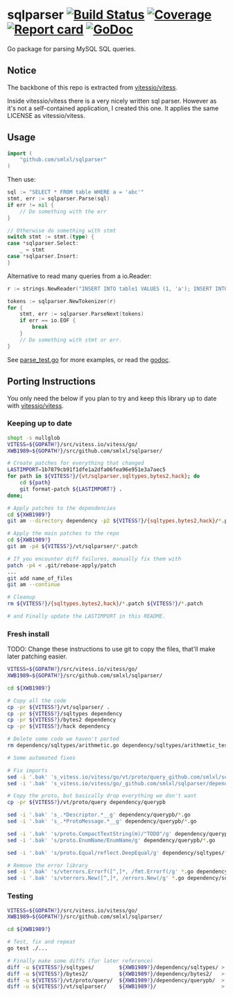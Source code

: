 # sqlparser [![Build Status](https://img.shields.io/travis/smlxl/sqlparser.svg)](https://travis-ci.org/smlxl/sqlparser) [![Coverage](https://img.shields.io/coveralls/smlxl/sqlparser.svg)](https://coveralls.io/github/smlxl/sqlparser) [![Report card](https://goreportcard.com/badge/github.com/smlxl/sqlparser)](https://goreportcard.com/report/github.com/smlxl/sqlparser) [![GoDoc](https://godoc.org/github.com/smlxl/sqlparser?status.svg)](https://godoc.org/github.com/smlxl/sqlparser)

Go package for parsing MySQL SQL queries.

## Notice

The backbone of this repo is extracted from [vitessio/vitess](https://github.com/vitessio/vitess).

Inside vitessio/vitess there is a very nicely written sql parser. However as it's not a self-contained application, I created this one.
It applies the same LICENSE as vitessio/vitess.

## Usage

```go
import (
    "github.com/smlxl/sqlparser"
)
```

Then use:

```go
sql := "SELECT * FROM table WHERE a = 'abc'"
stmt, err := sqlparser.Parse(sql)
if err != nil {
	// Do something with the err
}

// Otherwise do something with stmt
switch stmt := stmt.(type) {
case *sqlparser.Select:
	_ = stmt
case *sqlparser.Insert:
}
```

Alternative to read many queries from a io.Reader:

```go
r := strings.NewReader("INSERT INTO table1 VALUES (1, 'a'); INSERT INTO table2 VALUES (3, 4);")

tokens := sqlparser.NewTokenizer(r)
for {
	stmt, err := sqlparser.ParseNext(tokens)
	if err == io.EOF {
		break
	}
	// Do something with stmt or err.
}
```

See [parse_test.go](https://github.com/smlxl/sqlparser/blob/master/parse_test.go) for more examples, or read the [godoc](https://godoc.org/github.com/smlxl/sqlparser).


## Porting Instructions

You only need the below if you plan to try and keep this library up to date with [vitessio/vitess](https://github.com/vitessio/vitess).

### Keeping up to date

```bash
shopt -s nullglob
VITESS=${GOPATH?}/src/vitess.io/vitess/go/
XWB1989=${GOPATH?}/src/github.com/smlxl/sqlparser/

# Create patches for everything that changed
LASTIMPORT=1b7879cb91f1dfe1a2dfa06fea96e951e3a7aec5
for path in ${VITESS?}/{vt/sqlparser,sqltypes,bytes2,hack}; do
	cd ${path}
	git format-patch ${LASTIMPORT?} .
done;

# Apply patches to the dependencies
cd ${XWB1989?}
git am --directory dependency -p2 ${VITESS?}/{sqltypes,bytes2,hack}/*.patch

# Apply the main patches to the repo
cd ${XWB1989?}
git am -p4 ${VITESS?}/vt/sqlparser/*.patch

# If you encounter diff failures, manually fix them with
patch -p4 < .git/rebase-apply/patch
...
git add name_of_files
git am --continue

# Cleanup
rm ${VITESS?}/{sqltypes,bytes2,hack}/*.patch ${VITESS?}/*.patch

# and Finally update the LASTIMPORT in this README.
```

### Fresh install

TODO: Change these instructions to use git to copy the files, that'll make later patching easier.

```bash
VITESS=${GOPATH?}/src/vitess.io/vitess/go/
XWB1989=${GOPATH?}/src/github.com/smlxl/sqlparser/

cd ${XWB1989?}

# Copy all the code
cp -pr ${VITESS?}/vt/sqlparser/ .
cp -pr ${VITESS?}/sqltypes dependency
cp -pr ${VITESS?}/bytes2 dependency
cp -pr ${VITESS?}/hack dependency

# Delete some code we haven't ported
rm dependency/sqltypes/arithmetic.go dependency/sqltypes/arithmetic_test.go dependency/sqltypes/event_token.go dependency/sqltypes/event_token_test.go dependency/sqltypes/proto3.go dependency/sqltypes/proto3_test.go dependency/sqltypes/query_response.go dependency/sqltypes/result.go dependency/sqltypes/result_test.go

# Some automated fixes

# Fix imports
sed -i '.bak' 's_vitess.io/vitess/go/vt/proto/query_github.com/smlxl/sqlparser/dependency/querypb_g' *.go dependency/sqltypes/*.go
sed -i '.bak' 's_vitess.io/vitess/go/_github.com/smlxl/sqlparser/dependency/_g' *.go dependency/sqltypes/*.go

# Copy the proto, but basically drop everything we don't want
cp -pr ${VITESS?}/vt/proto/query dependency/querypb

sed -i '.bak' 's_.*Descriptor.*__g' dependency/querypb/*.go
sed -i '.bak' 's_.*ProtoMessage.*__g' dependency/querypb/*.go

sed -i '.bak' 's/proto.CompactTextString(m)/"TODO"/g' dependency/querypb/*.go
sed -i '.bak' 's/proto.EnumName/EnumName/g' dependency/querypb/*.go

sed -i '.bak' 's/proto.Equal/reflect.DeepEqual/g' dependency/sqltypes/*.go

# Remove the error library
sed -i '.bak' 's/vterrors.Errorf([^,]*, /fmt.Errorf(/g' *.go dependency/sqltypes/*.go
sed -i '.bak' 's/vterrors.New([^,]*, /errors.New(/g' *.go dependency/sqltypes/*.go
```

### Testing

```bash
VITESS=${GOPATH?}/src/vitess.io/vitess/go/
XWB1989=${GOPATH?}/src/github.com/smlxl/sqlparser/

cd ${XWB1989?}

# Test, fix and repeat
go test ./...

# Finally make some diffs (for later reference)
diff -u ${VITESS?}/sqltypes/        ${XWB1989?}/dependency/sqltypes/ > ${XWB1989?}/patches/sqltypes.patch
diff -u ${VITESS?}/bytes2/          ${XWB1989?}/dependency/bytes2/   > ${XWB1989?}/patches/bytes2.patch
diff -u ${VITESS?}/vt/proto/query/  ${XWB1989?}/dependency/querypb/  > ${XWB1989?}/patches/querypb.patch
diff -u ${VITESS?}/vt/sqlparser/    ${XWB1989?}/                     > ${XWB1989?}/patches/sqlparser.patch
```
